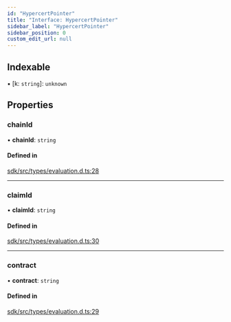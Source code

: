 ```yaml
---
id: "HypercertPointer"
title: "Interface: HypercertPointer"
sidebar_label: "HypercertPointer"
sidebar_position: 0
custom_edit_url: null
---
```


## Indexable

▪ [k: `string`]: `unknown`

## Properties

### chainId

• **chainId**: `string`

#### Defined in

[sdk/src/types/evaluation.d.ts:28](https://github.com/hypercerts-org/hypercerts/blob/473cc51/sdk/src/types/evaluation.d.ts#L28)

---

### claimId

• **claimId**: `string`

#### Defined in

[sdk/src/types/evaluation.d.ts:30](https://github.com/hypercerts-org/hypercerts/blob/473cc51/sdk/src/types/evaluation.d.ts#L30)

---

### contract

• **contract**: `string`

#### Defined in

[sdk/src/types/evaluation.d.ts:29](https://github.com/hypercerts-org/hypercerts/blob/473cc51/sdk/src/types/evaluation.d.ts#L29)
